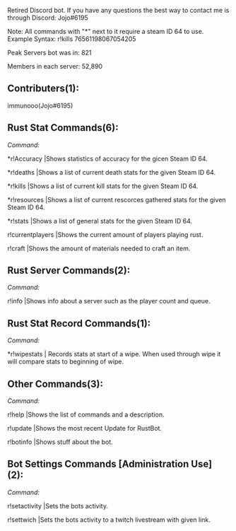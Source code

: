 Retired Discord bot. If you have any questions the best way to contact me is through Discord: Jojo#6195

Note: All commands with "\*" next to it require a steam ID 64 to use. Example Syntax: r!kills 76561198067054205

Peak Servers bot was in: 821

Members in each server: 52,890

Contributers(1):
----------------------

immunooo(Jojo#6195)

Rust Stat Commands(6):
----------------------

_Command:_

\*r!Accuracy      |Shows statistics of accuracy for the gicen Steam ID 64.

\*r!deaths       |Shows a list of current death stats for the given Steam ID 64.


\*r!kills        |Shows a list of current kill stats for the given Steam ID 64.

\*r!resources    |Shows a list of current rescorces gathered stats for the given Steam ID 64.

\*r!stats        |Shows a list of general stats for the given Steam ID 64.

r!currentplayers |Shows the current amount of players playing rust.

r!craft          |Shows the amount of materials needed to craft an item. 

Rust Server Commands(2):
------------------------

_Command:_

r!info         |Shows info about a server such as the player count and queue.

Rust Stat Record Commands(1):
-----------------------------

_Command:_

\*r!wipestats  | Records stats at start of a wipe. When used through wipe it will compare stats to beginning of wipe.

Other Commands(3):
------------------

_Command:_

r!help    |Shows the list of commands and a description.

r!update |Shows the most recent Update for RustBot.

r!botinfo   |Shows stuff about the bot.

Bot Settings Commands [Administration Use] (2):
------------------

_Command:_

r!setactivity    |Sets the bots activity.

r!settwich |Sets the bots activity to a twitch livestream with given link.

